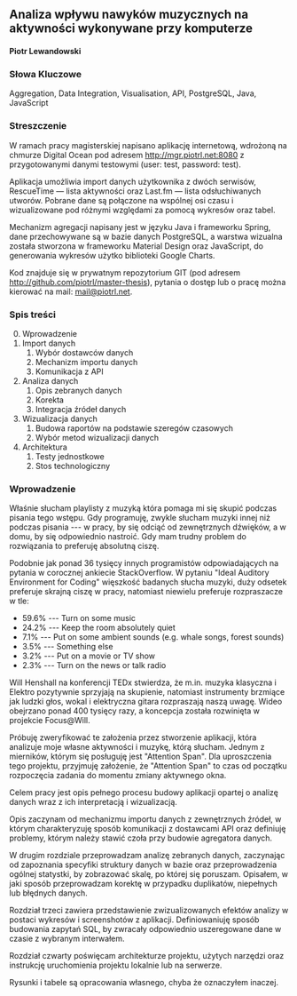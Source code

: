 ## Analiza wpływu nawyków muzycznych na aktywności wykonywane przy komputerze

#### Piotr Lewandowski

### Słowa Kluczowe
Aggregation, Data Integration, Visualisation, API, PostgreSQL, Java, JavaScript

### Streszczenie
W ramach pracy magisterskiej napisano aplikację internetową,
wdrożoną na chmurze Digital Ocean pod adresem http://mgr.piotrl.net:8080
z przygotowanymi danymi testowymi (user: test, password: test).

Aplikacja umożliwia import danych użytkownika z dwóch serwisów,
RescueTime — lista aktywności oraz
Last.fm — lista odsłuchiwanych utworów.
Pobrane dane są połączone na wspólnej osi czasu i wizualizowane pod różnymi względami za pomocą wykresów oraz tabel.

Mechanizm agregacji napisany jest w języku Java i frameworku Spring,
dane przechowywane są w bazie danych PostgreSQL,
a warstwa wizualna została stworzona w frameworku Material Design oraz JavaScript,
do generowania wykresów użytko biblioteki Google Charts.

Kod znajduje się w prywatnym repozytorium GIT (pod adresem http://github.com/piotrl/master-thesis),
pytania o dostęp lub o pracę można kierować na mail: mail@piotrl.net. 

### Spis treści
0. Wprowadzenie
1. Import danych
    1. Wybór dostawców danych
    2. Mechanizm importu danych
    3. Komunikacja z API    
3. Analiza danych
    1. Opis zebranych danych
    2. Korekta
    3. Integracja źródeł danych
4. Wizualizacja danych
    1. Budowa raportów na podstawie szeregów czasowych
    2. Wybór metod wizualizacji danych
4. Architektura
    1. Testy jednostkowe
    2. Stos technologiczny

### Wprowadzenie

Właśnie słucham playlisty z muzyką która pomaga mi się skupić podczas pisania tego wstępu.
Gdy programuję, zwykle słucham muzyki innej niż podczas pisania ---
w pracy, by się odciąć od zewnętrznych dźwięków, a w domu, by się odpowiednio nastroić.
Gdy mam trudny problem do rozwiązania to preferuję absolutną ciszę.

Podobnie jak ponad 36 tysięcy innych programistów odpowiadających na pytania w corocznej ankiecie StackOverflow.
W pytaniu "Ideal Auditory Environment for Coding"
więszkość badanych słucha muzyki, duży odsetek preferuje skrajną ciszę w pracy, natomiast niewielu preferuje rozpraszacze w tle:

- 59.6\% --- Turn on some music
- 24.2\% --- Keep the room absolutely quiet
- 7.1\% --- Put on some ambient sounds (e.g. whale songs, forest sounds)
- 3.5\% --- Something else
- 3.2\% --- Put on a movie or TV show
- 2.3\% --- Turn on the news or talk radio

Will Henshall na konferencji TEDx stwierdza, że m.in. muzyka klasyczna i Elektro pozytywnie sprzyjają na skupienie,
natomiast instrumenty brzmiące jak ludzki głos, wokal i elektryczna gitara rozpraszają naszą uwagę.
Wideo obejrzano ponad 400 tysięcy razy, a koncepcja została rozwinięta w projekcie
Focus@Will.

Próbuję zweryfikować te założenia przez stworzenie aplikacji, która analizuje moje własne aktywności i muzykę, którą słucham.
Jednym z mierników, którym się posługuję jest
"Attention Span".
Dla uproszczenia tego projektu, przyjmuję założenie, że "Attention Span" to czas od początku rozpoczęcia zadania do momentu zmiany aktywnego okna.

Celem pracy jest opis pełnego procesu budowy aplikacji opartej o analizę danych wraz z ich interpretacją i wizualizacją.

Opis zaczynam od mechanizmu importu danych z zewnętrznych źródeł, w którym charakteryzuję sposób komunikacji z dostawcami API
oraz definiuję problemy, którym należy stawić czoła przy budowie agregatora danych.

W drugim rozdziale przeprowadzam analizę zebranych danych, zaczynając od zapoznania specyfiki struktury danych w bazie
oraz przeprowadzenia ogólnej statystki, by zobrazować skalę, po której się poruszam.
Opisałem, w jaki sposób przeprowadzam korektę w przypadku duplikatów, niepełnych lub błędnych danych.

Rozdział trzeci zawiera przedstawienie zwizualizowanych efektów analizy w postaci wykresów i screenshotów z aplikacji.
Definiowaniuję sposób budowania zapytań SQL, by zwracały odpowiednio uszeregowane dane w czasie z wybranym interwałem.

Rozdział czwarty poświęcam architekturze projektu, użytych narzędzi oraz instrukcję uruchomienia projektu lokalnie lub na serwerze.

Rysunki i tabele są opracowania własnego, chyba że oznaczyłem inaczej.